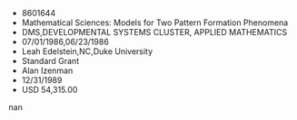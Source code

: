 
* 8601644
* Mathematical Sciences: Models for Two Pattern Formation Phenomena
* DMS,DEVELOPMENTAL SYSTEMS CLUSTER, APPLIED MATHEMATICS
* 07/01/1986,06/23/1986
* Leah Edelstein,NC,Duke University
* Standard Grant
* Alan Izenman
* 12/31/1989
* USD 54,315.00

nan

